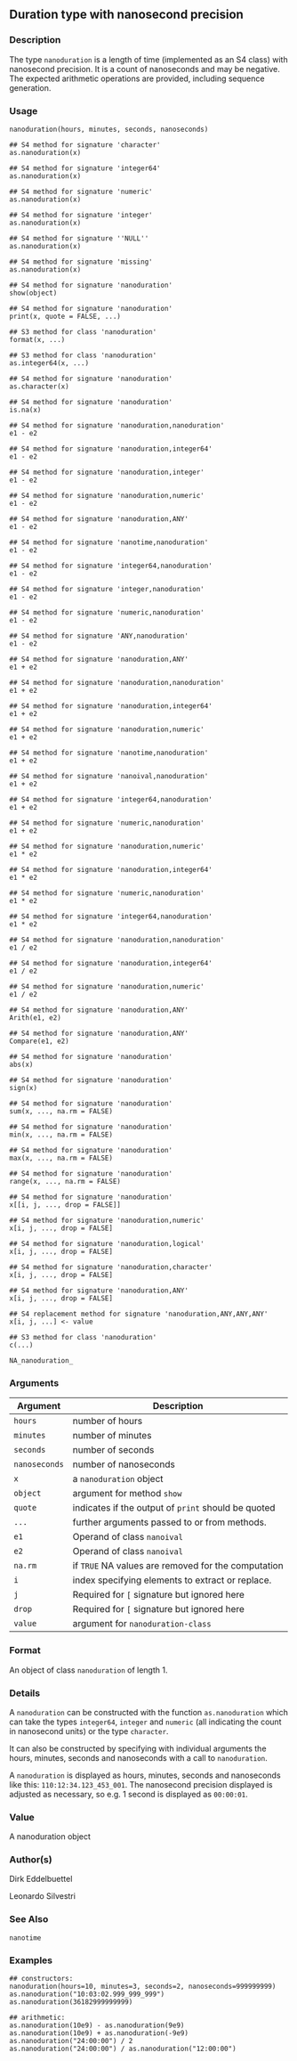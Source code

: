 ## Duration type with nanosecond precision

### Description

The type `nanoduration` is a length of time (implemented as an S4 class)
with nanosecond precision. It is a count of nanoseconds and may be
negative. The expected arithmetic operations are provided, including
sequence generation.

### Usage

    nanoduration(hours, minutes, seconds, nanoseconds)
    
    ## S4 method for signature 'character'
    as.nanoduration(x)
    
    ## S4 method for signature 'integer64'
    as.nanoduration(x)
    
    ## S4 method for signature 'numeric'
    as.nanoduration(x)
    
    ## S4 method for signature 'integer'
    as.nanoduration(x)
    
    ## S4 method for signature ''NULL''
    as.nanoduration(x)
    
    ## S4 method for signature 'missing'
    as.nanoduration(x)
    
    ## S4 method for signature 'nanoduration'
    show(object)
    
    ## S4 method for signature 'nanoduration'
    print(x, quote = FALSE, ...)
    
    ## S3 method for class 'nanoduration'
    format(x, ...)
    
    ## S3 method for class 'nanoduration'
    as.integer64(x, ...)
    
    ## S4 method for signature 'nanoduration'
    as.character(x)
    
    ## S4 method for signature 'nanoduration'
    is.na(x)
    
    ## S4 method for signature 'nanoduration,nanoduration'
    e1 - e2
    
    ## S4 method for signature 'nanoduration,integer64'
    e1 - e2
    
    ## S4 method for signature 'nanoduration,integer'
    e1 - e2
    
    ## S4 method for signature 'nanoduration,numeric'
    e1 - e2
    
    ## S4 method for signature 'nanoduration,ANY'
    e1 - e2
    
    ## S4 method for signature 'nanotime,nanoduration'
    e1 - e2
    
    ## S4 method for signature 'integer64,nanoduration'
    e1 - e2
    
    ## S4 method for signature 'integer,nanoduration'
    e1 - e2
    
    ## S4 method for signature 'numeric,nanoduration'
    e1 - e2
    
    ## S4 method for signature 'ANY,nanoduration'
    e1 - e2
    
    ## S4 method for signature 'nanoduration,ANY'
    e1 + e2
    
    ## S4 method for signature 'nanoduration,nanoduration'
    e1 + e2
    
    ## S4 method for signature 'nanoduration,integer64'
    e1 + e2
    
    ## S4 method for signature 'nanoduration,numeric'
    e1 + e2
    
    ## S4 method for signature 'nanotime,nanoduration'
    e1 + e2
    
    ## S4 method for signature 'nanoival,nanoduration'
    e1 + e2
    
    ## S4 method for signature 'integer64,nanoduration'
    e1 + e2
    
    ## S4 method for signature 'numeric,nanoduration'
    e1 + e2
    
    ## S4 method for signature 'nanoduration,numeric'
    e1 * e2
    
    ## S4 method for signature 'nanoduration,integer64'
    e1 * e2
    
    ## S4 method for signature 'numeric,nanoduration'
    e1 * e2
    
    ## S4 method for signature 'integer64,nanoduration'
    e1 * e2
    
    ## S4 method for signature 'nanoduration,nanoduration'
    e1 / e2
    
    ## S4 method for signature 'nanoduration,integer64'
    e1 / e2
    
    ## S4 method for signature 'nanoduration,numeric'
    e1 / e2
    
    ## S4 method for signature 'nanoduration,ANY'
    Arith(e1, e2)
    
    ## S4 method for signature 'nanoduration,ANY'
    Compare(e1, e2)
    
    ## S4 method for signature 'nanoduration'
    abs(x)
    
    ## S4 method for signature 'nanoduration'
    sign(x)
    
    ## S4 method for signature 'nanoduration'
    sum(x, ..., na.rm = FALSE)
    
    ## S4 method for signature 'nanoduration'
    min(x, ..., na.rm = FALSE)
    
    ## S4 method for signature 'nanoduration'
    max(x, ..., na.rm = FALSE)
    
    ## S4 method for signature 'nanoduration'
    range(x, ..., na.rm = FALSE)
    
    ## S4 method for signature 'nanoduration'
    x[[i, j, ..., drop = FALSE]]
    
    ## S4 method for signature 'nanoduration,numeric'
    x[i, j, ..., drop = FALSE]
    
    ## S4 method for signature 'nanoduration,logical'
    x[i, j, ..., drop = FALSE]
    
    ## S4 method for signature 'nanoduration,character'
    x[i, j, ..., drop = FALSE]
    
    ## S4 method for signature 'nanoduration,ANY'
    x[i, j, ..., drop = FALSE]
    
    ## S4 replacement method for signature 'nanoduration,ANY,ANY,ANY'
    x[i, j, ...] <- value
    
    ## S3 method for class 'nanoduration'
    c(...)
    
    NA_nanoduration_

### Arguments

| Argument      | Description                                         |
| ------------- | --------------------------------------------------- |
| `hours`       | number of hours                                     |
| `minutes`     | number of minutes                                   |
| `seconds`     | number of seconds                                   |
| `nanoseconds` | number of nanoseconds                               |
| `x`           | a `nanoduration` object                             |
| `object`      | argument for method `show`                          |
| `quote`       | indicates if the output of `print` should be quoted |
| `...`         | further arguments passed to or from methods.        |
| `e1`          | Operand of class `nanoival`                         |
| `e2`          | Operand of class `nanoival`                         |
| `na.rm`       | if `TRUE` NA values are removed for the computation |
| `i`           | index specifying elements to extract or replace.    |
| `j`           | Required for `[` signature but ignored here         |
| `drop`        | Required for `[` signature but ignored here         |
| `value`       | argument for `nanoduration-class`                   |

### Format

An object of class `nanoduration` of length 1.

### Details

A `nanoduration` can be constructed with the function `as.nanoduration`
which can take the types `integer64`, `integer` and `numeric` (all
indicating the count in nanosecond units) or the type `character`.

It can also be constructed by specifying with individual arguments the
hours, minutes, seconds and nanoseconds with a call to `nanoduration`.

A `nanoduration` is displayed as hours, minutes, seconds and nanoseconds
like this: `110:12:34.123_453_001`. The nanosecond precision displayed
is adjusted as necessary, so e.g. 1 second is displayed as `00:00:01`.

### Value

A nanoduration object

### Author(s)

Dirk Eddelbuettel

Leonardo Silvestri

### See Also

`nanotime`

### Examples

    ## constructors:
    nanoduration(hours=10, minutes=3, seconds=2, nanoseconds=999999999)
    as.nanoduration("10:03:02.999_999_999")
    as.nanoduration(36182999999999)
    
    ## arithmetic:
    as.nanoduration(10e9) - as.nanoduration(9e9)
    as.nanoduration(10e9) + as.nanoduration(-9e9)
    as.nanoduration("24:00:00") / 2
    as.nanoduration("24:00:00") / as.nanoduration("12:00:00")
